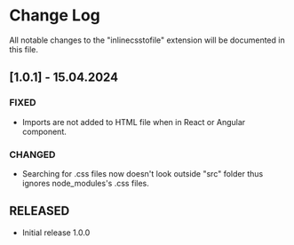 # Change Log

All notable changes to the "inlinecsstofile" extension will be documented in this file.

## [1.0.1] - 15.04.2024

### FIXED

- Imports are not added to HTML file when in React or Angular component.

### CHANGED

- Searching for .css files now doesn't look outside "src" folder thus ignores node_modules's .css files.

## RELEASED

- Initial release 1.0.0
